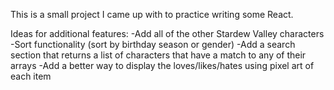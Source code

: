This is a small project I came up with to practice writing some React.

Ideas for additional features:
-Add all of the other Stardew Valley characters
-Sort functionality (sort by birthday season or gender)
-Add a search section that returns a list of characters that have a match to any of their arrays
-Add a better way to display the loves/likes/hates using pixel art of each item
